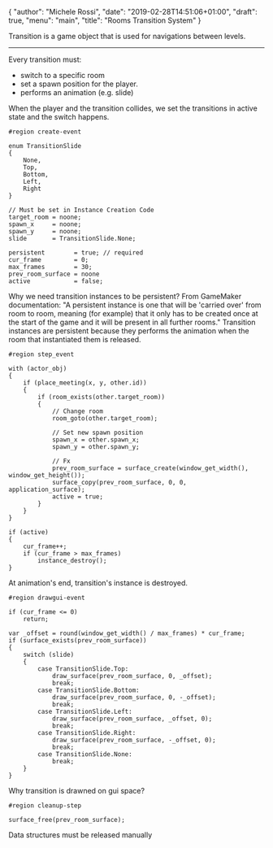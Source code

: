 {
   "author": "Michele Rossi",
   "date": "2019-02-28T14:51:06+01:00",
   "draft": true,
   "menu": "main",
   "title": "Rooms Transition System"
}

Transition is a game object that is used for navigations between levels.

---

Every transition must:

* switch to a specific room
* set a spawn position for the player.
* performs an animation (e.g. slide)

When the player and the transition collides, we set the transitions in active state and the switch happens.

```
#region create-event

enum TransitionSlide
{
	None,
	Top,
	Bottom,
	Left,
	Right
}

// Must be set in Instance Creation Code
target_room = noone;
spawn_x     = noone;
spawn_y     = noone;
slide       = TransitionSlide.None;

persistent        = true; // required
cur_frame         = 0;
max_frames        = 30;
prev_room_surface = noone
active            = false;
```

Why we need transition instances to be persistent? From GameMaker documentation:
"A persistent instance is one that will be 'carried over' from room to room, meaning (for example) that it only has to be created once at the start of the game and it will be present in all further rooms."
Transition instances are persistent because they performs the animation when the room that instantiated them is released.

```
#region step_event

with (actor_obj)
{
	if (place_meeting(x, y, other.id))
	{
		if (room_exists(other.target_room))
		{
			// Change room
			room_goto(other.target_room);
			
			// Set new spawn position
			spawn_x = other.spawn_x;
			spawn_y = other.spawn_y;

			// Fx
			prev_room_surface = surface_create(window_get_width(), window_get_height());
			surface_copy(prev_room_surface, 0, 0, application_surface);
			active = true;
		}	
	}
}

if (active)
{
	cur_frame++;
	if (cur_frame > max_frames)
	    instance_destroy();
}
```

At animation's end, transition's instance is destroyed.

```
#region drawgui-event

if (cur_frame <= 0)
	return;

var _offset = round(window_get_width() / max_frames) * cur_frame;
if (surface_exists(prev_room_surface))
{
	switch (slide)
	{
		case TransitionSlide.Top:
			draw_surface(prev_room_surface, 0, _offset);
			break;
		case TransitionSlide.Bottom:
			draw_surface(prev_room_surface, 0, -_offset);
			break;
		case TransitionSlide.Left:
			draw_surface(prev_room_surface, _offset, 0);
			break;
		case TransitionSlide.Right:
			draw_surface(prev_room_surface, -_offset, 0);
			break;
		case TransitionSlide.None:
			break;
	}
}    
```

Why transition is drawned on gui space?


```
#region cleanup-step

surface_free(prev_room_surface);
```

Data structures must be released manually